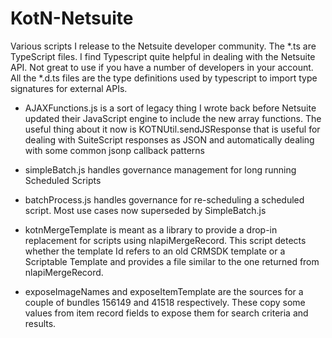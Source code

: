 KotN-Netsuite
=============

Various scripts I release to the Netsuite developer community.
The *.ts are TypeScript files. I find Typescript quite helpful in dealing with the Netsuite API. 
Not great to use if you have a number of developers in your account. All the *.d.ts files are the type definitions used by typescript to import type signatures for external APIs.

- AJAXFunctions.js is a sort of legacy thing I wrote back before Netsuite updated their JavaScript engine to include the new array functions. The useful thing about it now is KOTNUtil.sendJSResponse that is useful for dealing with SuiteScript responses as JSON and automatically dealing with some common jsonp callback patterns
- simpleBatch.js handles governance management for long running Scheduled Scripts
- batchProcess.js handles governance for re-scheduling a scheduled script. Most use cases now superseded by SimpleBatch.js
- kotnMergeTemplate is meant as a library to provide a drop-in replacement for scripts using nlapiMergeRecord. This script detects whether the template Id refers to an old CRMSDK template or a Scriptable Template and provides a file similar to the one returned from nlapiMergeRecord.

- exposeImageNames and exposeItemTemplate are the sources for a couple of bundles 156149 and 41518 respectively. These copy some values from item record fields to expose them for search criteria and results.


